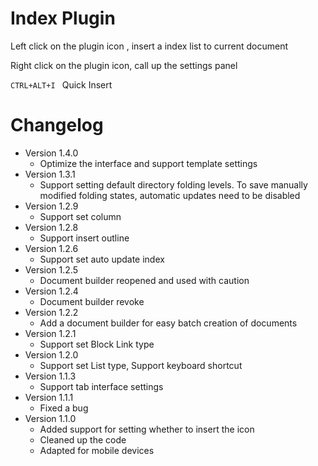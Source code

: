 # Index Plugin

Left click on the plugin icon , insert a index list to current document

Right click on the plugin icon, call up the settings panel

`CTRL+ALT+I ` Quick Insert

# Changelog
- Version 1.4.0
  - Optimize the interface and support template settings
- Version 1.3.1
  - Support setting default directory folding levels. To save manually modified folding states, automatic updates need to be disabled
- Version 1.2.9
  - Support set column
- Version 1.2.8
  - Support insert outline
- Version 1.2.6
  - Support set auto update index
- Version 1.2.5
  - Document builder reopened and used with caution
- Version 1.2.4
  - Document builder revoke
- Version 1.2.2
  - Add a document builder for easy batch creation of documents
- Version 1.2.1
  - Support set Block Link type
- Version 1.2.0
  - Support set List type, Support keyboard shortcut
- Version 1.1.3
  - Support tab interface settings
- Version 1.1.1
  - Fixed a bug
- Version 1.1.0
  - Added support for setting whether to insert the icon
  - Cleaned up the code
  - Adapted for mobile devices